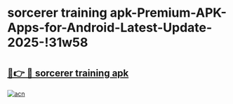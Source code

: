 # sorcerer training apk-Premium-APK-Apps-for-Android-Latest-Update-2025-!31w58

# <h2><a href="https://googleone.com">🔗👉 🔴 sorcerer training apk</a></h2>

[![acn](https://github.com/user-attachments/assets/0f9c940e-d8b0-45ae-aac7-cd30a18b3e1c)](https://googleone.com)

